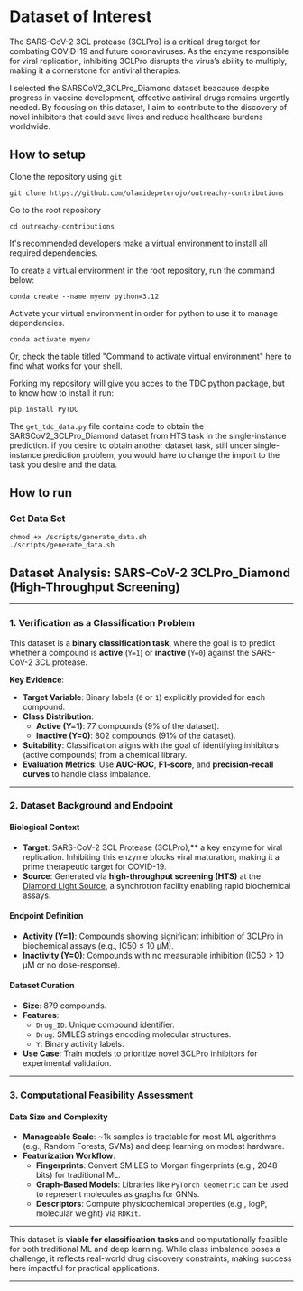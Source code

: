 # Dataset of Interest

The SARS-CoV-2 3CL protease (3CLPro) is a critical drug target for combating COVID-19 and future coronaviruses. As the enzyme responsible for viral replication, inhibiting 3CLPro disrupts the virus’s ability to multiply, making it a cornerstone for antiviral therapies.

I selected the SARSCoV2_3CLPro_Diamond dataset beacause despite  progress in vaccine development, effective antiviral drugs remains urgently needed. By focusing on this dataset, I aim to contribute to the discovery of novel inhibitors that could save lives and reduce healthcare burdens worldwide.

##  How to setup

Clone the repository using `git`

```
git clone https://github.com/olamidepeterojo/outreachy-contributions
```

Go to the root repository
```
cd outreachy-contributions
```

It's recommended developers make a virtual environment to install all required dependencies.

To create a virtual environment in the root repository, run the command below:

```
conda create --name myenv python=3.12
```

Activate your virtual environment in order for python to use it to manage dependencies.

```
conda activate myenv
```

Or, check the table titled "Command to activate virtual environment" [here](https://docs.python.org/3/library/venv.html#how-venvs-work) to find what works for your shell.

Forking my repository will give you acces to the TDC python package, but to know how to install it run:

```
pip install PyTDC
```

The `get_tdc_data.py` file contains code to obtain the SARSCoV2_3CLPro_Diamond dataset from HTS task in the single-instance prediction. if you desire to obtain another dataset task, still under single-instance prediction problem, you would have to change the import to the task you desire and the data.

## How to run

### Get Data Set

```
chmod +x /scripts/generate_data.sh
./scripts/generate_data.sh
```

## Dataset Analysis: SARS-CoV-2 3CLPro_Diamond (High-Throughput Screening)  

---

### **1. Verification as a Classification Problem**  
This dataset is a **binary classification task**, where the goal is to predict whether a compound is **active** (`Y=1`) or **inactive** (`Y=0`) against the SARS-CoV-2 3CL protease.  

**Key Evidence**:  
- **Target Variable**: Binary labels (`0` or `1`) explicitly provided for each compound.  
- **Class Distribution**:  
  - **Active (Y=1)**: 77 compounds (9% of the dataset).  
  - **Inactive (Y=0)**: 802 compounds (91% of the dataset).  
- **Suitability**: Classification aligns with the goal of identifying inhibitors (active compounds) from a chemical library.  
- **Evaluation Metrics**: Use **AUC-ROC**, **F1-score**, and **precision-recall curves** to handle class imbalance.  

---

### **2. Dataset Background and Endpoint**  
#### **Biological Context**  
- **Target**: SARS-CoV-2 3CL Protease (3CLPro),** a key enzyme for viral replication. Inhibiting this enzyme blocks viral maturation, making it a prime therapeutic target for COVID-19.  
- **Source**: Generated via **high-throughput screening (HTS)** at the [Diamond Light Source](https://www.diamond.ac.uk/), a synchrotron facility enabling rapid biochemical assays.  

#### **Endpoint Definition**  
- **Activity (Y=1)**: Compounds showing significant inhibition of 3CLPro in biochemical assays (e.g., IC50 ≤ 10 µM).  
- **Inactivity (Y=0)**: Compounds with no measurable inhibition (IC50 > 10 µM or no dose-response).  

#### **Dataset Curation**  
- **Size**: 879 compounds.  
- **Features**:  
  - `Drug_ID`: Unique compound identifier.  
  - `Drug`: SMILES strings encoding molecular structures.  
  - `Y`: Binary activity labels.  
- **Use Case**: Train models to prioritize novel 3CLPro inhibitors for experimental validation.  

---

### **3. Computational Feasibility Assessment**  
#### **Data Size and Complexity**  
- **Manageable Scale**: ~1k samples is tractable for most ML algorithms (e.g., Random Forests, SVMs) and deep learning on modest hardware.  
- **Featurization Workflow**:  
  - **Fingerprints**: Convert SMILES to Morgan fingerprints (e.g., 2048 bits) for traditional ML.  
  - **Graph-Based Models**: Libraries like `PyTorch Geometric` can be used to represent molecules as graphs for GNNs.  
  - **Descriptors**: Compute physicochemical properties (e.g., logP, molecular weight) via `RDKit`.  

---
  
This dataset is **viable for classification tasks** and computationally feasible for both traditional ML and deep learning. While class imbalance poses a challenge, it reflects real-world drug discovery constraints, making success here impactful for practical applications.  

---